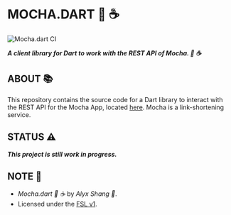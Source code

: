 # MOCHA.DART :dart: :coffee:

![Mocha.dart CI](https://github.com/alyxshang/mocha.dart/actions/workflows/dart.yml/badge.svg)

***A client library for Dart to work with the REST API of Mocha. :dart: :coffee:***

## ABOUT :books:

This repository contains the source code for a Dart library to interact
with the REST API for the Mocha App, located [here](https://github.com/alyxshang/mocha). Mocha is a link-shortening service.

## STATUS :warning:

***This project is still work in progress.***

## NOTE :scroll:

- *Mocha.dart :dart: :coffee:* by *Alyx Shang :black_heart:*.
- Licensed under the [FSL v1](https://github.com/alyxshang/fair-software-license).
